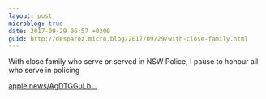 ```yaml
---
layout: post
microblog: true
date: 2017-09-29 06:57 +0300
guid: http://desparoz.micro.blog/2017/09/29/with-close-family.html
---
```

With close family who serve or served in NSW Police, I pause to honour all who serve in policing

[apple.news/AgDTGGuLb...](https://apple.news/AgDTGGuLbRm-SX-ojhG7E-g)
